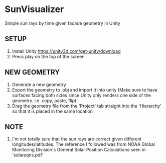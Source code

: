 # SunVisualizer
Simple sun rays by time given facade geometry in Unity

SETUP
-----
  1. Install Unity https://unity3d.com/get-unity/download
  2. Press play on the top of the screen
  
NEW GEOMETRY
------------
  1. Generate a new geometry
  2. Export the geometry to .obj and import it into unity (Make sure to have surfaces facing both sides since Unity only renders one side of the geometry. i.e. copy, paste, flip)
  3. Drag the geometry file from the 'Project' tab straight into the 'Hierarchy' so that it is placed in the same location
  
NOTE
----
  1. I'm not totally sure that the sun rays are correct given different longitudes/latitudes. The reference I followed was from NOAA Global Monitoring Division's General Solar Position Calculations
 seen in 'solareqns.pdf'

